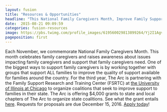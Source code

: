 ```yaml
---
layout: fusion
title: "Resources & Opportunities"
headline: "This National Family Caregivers Month, Improve Family Support in Your State!"
date:  2015-08-21 09:09:59
categories: fusion-resources
image: https://pbs.twimg.com/profile_images/619560029813899264/Yj2I1Agv.jpg
pageposition: first
---
```


Each November, we commemorate National Family Caregivers Month. This month celebrates family caregivers and raises awareness about issues impacting family caregivers and support that family caregivers need. One of the biggest ways to support family caregivers is by working together with groups that support ALL families to improve the quality of support available for families around the country. For the third year, The Arc is partnering with the Family Support Research and Training Center (FSRTC) at <a href="http://ahs.uic.edu/dhd/">the University of Illinois at Chicago</a> to organize coalitions that seek to improve support to families in their state. The Arc is offering $4,000 grants to state and local chapters of The Arc to organize state coalitions. See what the grant entails <a href="http://www.thearc.org/file/documents_board_family-support-ps/Year-3-RRTC-Family-Support-RFP--FINAL.docx">here</a>. Requests for proposals are due December 15, 2016. <a href="http://www.thearc.org/file/documents_board_family-support-ps/Year-3-RRTC-Family-Support-RFP--FINAL.docx">Apply today</a>!